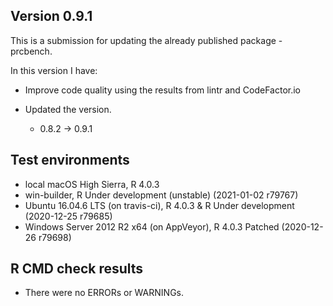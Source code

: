 ## Version 0.9.1
This is a submission for updating the already published package - prcbench.

In this version I have:

* Improve code quality using the results from lintr and CodeFactor.io

* Updated the version.
    * 0.8.2 -> 0.9.1
    
## Test environments
* local macOS High Sierra, R 4.0.3
* win-builder, R Under development (unstable) (2021-01-02 r79767)
* Ubuntu 16.04.6 LTS (on travis-ci), R 4.0.3 & R Under development (2020-12-25 r79685)
* Windows Server 2012 R2 x64 (on AppVeyor), R 4.0.3 Patched (2020-12-26 r79698)

## R CMD check results
* There were no ERRORs or WARNINGs.

